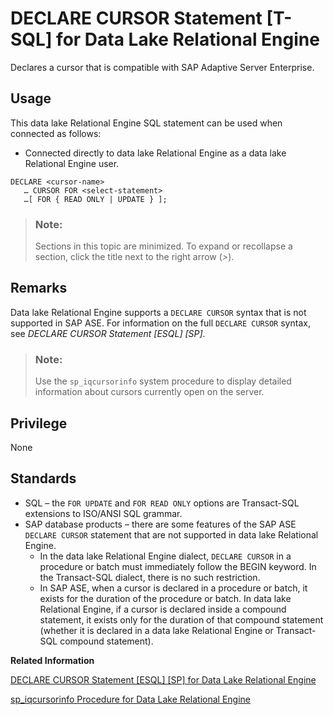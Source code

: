 <!-- loioa61af09b84f210159eb9f4cf073f053d -->

# DECLARE CURSOR Statement \[T-SQL\] for Data Lake Relational Engine

Declares a cursor that is compatible with SAP Adaptive Server Enterprise.



<a name="loioa61af09b84f210159eb9f4cf073f053d__section_ovp_dvr_znb"/>

## Usage

This data lake Relational Engine SQL statement can be used when connected as follows:

-   Connected directly to data lake Relational Engine as a data lake Relational Engine user.



```
DECLARE <cursor-name>
   … CURSOR FOR <select-statement>
   …[ FOR { READ ONLY | UPDATE } ];
```



> ### Note:  
> Sections in this topic are minimized. To expand or recollapse a section, click the title next to the right arrow \(*\>*\).



<a name="loioa61af09b84f210159eb9f4cf073f053d__IQ_Usage"/>

## Remarks

Data lake Relational Engine supports a `DECLARE CURSOR` syntax that is not supported in SAP ASE. For information on the full `DECLARE CURSOR` syntax, see *DECLARE CURSOR Statement \[ESQL\] \[SP\]*.

> ### Note:  
> Use the `sp_iqcursorinfo` system procedure to display detailed information about cursors currently open on the server.



<a name="loioa61af09b84f210159eb9f4cf073f053d__IQ_Permissions"/>

## Privilege

None



<a name="loioa61af09b84f210159eb9f4cf073f053d__IQ_Standards"/>

## Standards

-   SQL – the `FOR UPDATE` and `FOR READ ONLY` options are Transact-SQL extensions to ISO/ANSI SQL grammar.
-   SAP database products – there are some features of the SAP ASE `DECLARE CURSOR` statement that are not supported in data lake Relational Engine.
    -   In the data lake Relational Engine dialect, `DECLARE CURSOR` in a procedure or batch must immediately follow the BEGIN keyword. In the Transact-SQL dialect, there is no such restriction.
    -   In SAP ASE, when a cursor is declared in a procedure or batch, it exists for the duration of the procedure or batch. In data lake Relational Engine, if a cursor is declared inside a compound statement, it exists only for the duration of that compound statement \(whether it is declared in a data lake Relational Engine or Transact-SQL compound statement\).


**Related Information**  


[DECLARE CURSOR Statement \[ESQL\] \[SP\] for Data Lake Relational Engine](declare-cursor-statement-esql-sp-for-data-lake-relational-engine-a61ac0b.md "Declares a cursor. Cursors are the primary means for manipulating the results of queries.")

[sp\_iqcursorinfo Procedure for Data Lake Relational Engine](../060-stored-procedures/sp-iqcursorinfo-procedure-for-data-lake-relational-engine-a5a1c74.md "Displays detailed information about cursors currently open on the server.")

